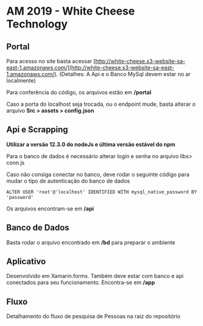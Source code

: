 # AM 2019 - White Cheese Technology

## Portal

Para acesso no site basta acessar [http://white-cheese.s3-website-sa-east-1.amazonaws.com/](http://white-cheese.s3-website-sa-east-1.amazonaws.com/). (Detalhes: A Api e o Banco MySql devem estar no ar localmente)

Para conferência do código, os arquivos estão em **/portal**

Caso a porta do localhost seja trocada, ou o endpoint mude, basta alterar o arquivo **Src > assets > config.json**


## Api e Scrapping

**Utilizar a versão 12.3.0 do nodeJs e última versão estável do npm**

Para o banco de dados é necessário alterar login e senha no arquivo libs> conn.js

Caso não consiga conectar no banco, deve rodar o seguinte código para mudar o tipo de autenticação do banco de dados

    ALTER USER 'root'@'localhost' IDENTIFIED WITH mysql_native_password BY 'password'

  
Os arquivos encontram-se em **/api**

  

## Banco de Dados

  
Basta rodar o arquivo encontrado em **/bd** para preparar o ambiente


## Aplicativo

Desenvolvido em Xamarin.forms. Também deve estar com banco e api conectados para seu funcionamento. Encontra-se em **/app**

## Fluxo

Detalhamento do fluxo de pesquisa de Pessoas na raiz do repositório

